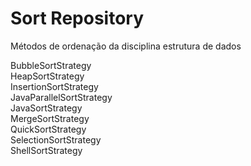 # Sort Repository

Métodos de ordenação da disciplina estrutura de dados

BubbleSortStrategy  
HeapSortStrategy  
InsertionSortStrategy  
JavaParallelSortStrategy  
JavaSortStrategy  
MergeSortStrategy  
QuickSortStrategy  
SelectionSortStrategy  
ShellSortStrategy  

